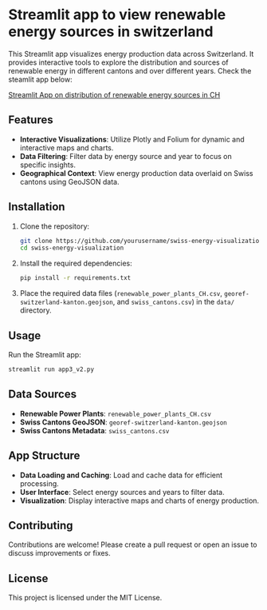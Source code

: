 # Streamlit app to view renewable energy sources in switzerland

This Streamlit app visualizes energy production data across Switzerland. It provides interactive tools to explore the distribution and sources of renewable energy in different cantons and over different years. Check the steamlit app below:

[Streamlit App on distribution of renewable energy sources in CH](https://app-app-k9pdqxj4hzdawnurqfxtbl.streamlit.app/)

## Features

- **Interactive Visualizations**: Utilize Plotly and Folium for dynamic and interactive maps and charts.
- **Data Filtering**: Filter data by energy source and year to focus on specific insights.
- **Geographical Context**: View energy production data overlaid on Swiss cantons using GeoJSON data.

## Installation

1. Clone the repository:
    ```sh
    git clone https://github.com/yourusername/swiss-energy-visualization.git
    cd swiss-energy-visualization
    ```

2. Install the required dependencies:
    ```sh
    pip install -r requirements.txt
    ```

3. Place the required data files (`renewable_power_plants_CH.csv`, `georef-switzerland-kanton.geojson`, and `swiss_cantons.csv`) in the `data/` directory.

## Usage

Run the Streamlit app:
```sh
streamlit run app3_v2.py
```

## Data Sources

- **Renewable Power Plants**: `renewable_power_plants_CH.csv`
- **Swiss Cantons GeoJSON**: `georef-switzerland-kanton.geojson`
- **Swiss Cantons Metadata**: `swiss_cantons.csv`

## App Structure

- **Data Loading and Caching**: Load and cache data for efficient processing.
- **User Interface**: Select energy sources and years to filter data.
- **Visualization**: Display interactive maps and charts of energy production.

## Contributing

Contributions are welcome! Please create a pull request or open an issue to discuss improvements or fixes.

## License

This project is licensed under the MIT License.
